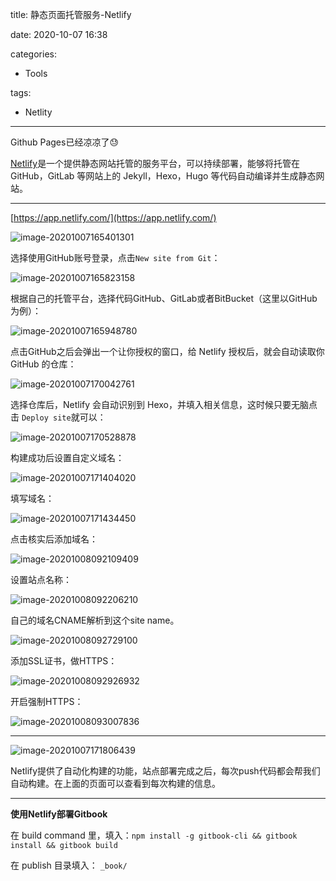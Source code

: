 title: 静态页面托管服务-Netlify

date: 2020-10-07 16:38

categories:

- Tools

tags:

- Netlity

---

Github Pages已经凉凉了😓

[Netlify](https://app.netlify.com/)是一个提供静态网站托管的服务平台，可以持续部署，能够将托管在 GitHub，GitLab 等网站上的 Jekyll，Hexo，Hugo 等代码自动编译并生成静态网站。

<!--more-->

---

[https://app.netlify.com/](https://app.netlify.com/)

![image-20201007165401301](https://images.shiguangping.com/imgs/20201007165401.png)

选择使用GitHub账号登录，点击`New site from Git`：

![image-20201007165823158](https://images.shiguangping.com/imgs/20201007165823.png)

根据自己的托管平台，选择代码GitHub、GitLab或者BitBucket（这里以GitHub为例）：

![image-20201007165948780](https://images.shiguangping.com/imgs/20201007165948.png)

点击GitHub之后会弹出一个让你授权的窗口，给 Netlify 授权后，就会自动读取你 GitHub 的仓库：

![image-20201007170042761](https://images.shiguangping.com/imgs/20201007170042.png)

选择仓库后，Netlify 会自动识别到 Hexo，并填入相关信息，这时候只要无脑点击 `Deploy site`就可以：

![image-20201007170528878](https://images.shiguangping.com/imgs/20201007170528.png)

构建成功后设置自定义域名：

![image-20201007171404020](https://images.shiguangping.com/imgs/20201007171404.png)

填写域名：

![image-20201007171434450](https://images.shiguangping.com/imgs/20201007171434.png)

点击核实后添加域名：

![image-20201008092109409](https://images.shiguangping.com/imgs/20201008092109.png)

设置站点名称：

![image-20201008092206210](https://images.shiguangping.com/imgs/20201008092206.png)

自己的域名CNAME解析到这个site name。

![image-20201008092729100](https://images.shiguangping.com/imgs/20201008092729.png)

添加SSL证书，做HTTPS：

![image-20201008092926932](https://images.shiguangping.com/imgs/20201008092926.png)

开启强制HTTPS：

![image-20201008093007836](https://images.shiguangping.com/imgs/20201008093007.png)

---

![image-20201007171806439](https://images.shiguangping.com/imgs/20201007171806.png)

Netlify提供了自动化构建的功能，站点部署完成之后，每次push代码都会帮我们自动构建。在上面的页面可以查看到每次构建的信息。

---

**使用Netlify部署Gitbook**

在 build command 里，填入：`npm install -g gitbook-cli && gitbook install && gitbook build`

在 publish 目录填入： `_book/` 

